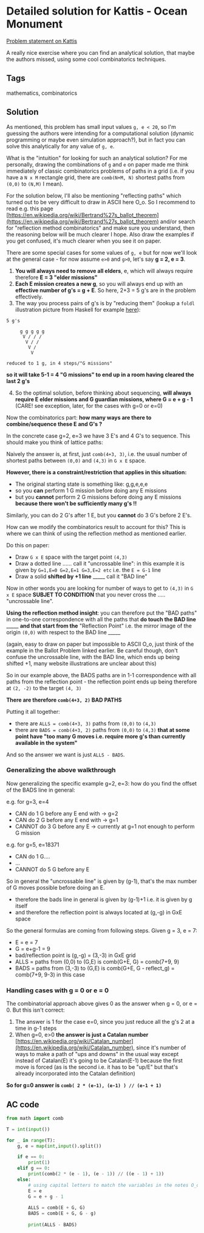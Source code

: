# Detailed solution for Kattis - Ocean Monument

[Problem statement on Kattis](https://open.kattis.com/problems/oceanmonument)

A really nice exercise where you can find an analytical solution, that maybe the authors missed, using some cool combinatorics techniques.

## Tags

mathematics, combinatorics

## Solution

As mentioned, this problem has small input values `g, e < 20`, so I'm guessing the authors were intending for a computational solution (dynamic programming or maybe even simulation approach?), but in fact you can solve this analytically for any value of `g, e`.

What is the "intuition" for looking for such an analytical solution? For me personally, drawing the combinations of `g` and `e` on paper made me think immediately of classic combinatorics problems of paths in a grid (i.e. if you have a `N x M` rectangle grid, there are `comb(N+M, N)` shortest paths from `(0,0)` to `(N,M)` I mean).

For the solution below, I'll also be mentioning "reflecting paths" which turned out to be very difficult to draw in ASCII here O_o. So I recommend to read e.g. this page [https://en.wikipedia.org/wiki/Bertrand%27s_ballot_theorem](https://en.wikipedia.org/wiki/Bertrand%27s_ballot_theorem) and/or search for "reflection method combinatorics" and make sure you understand, then the reasoning below will be much clearer I hope. Also draw the examples if you get confused, it's much clearer when you see it on paper.

There are some special cases for some values of `g, e` but for now we'll look at the general case - for now assume `e>0` and `g>0`, let's say **g = 2, e = 3**.

1. **You will always need to remove all elders**, e, which will always require therefore **E = 3 "elder missions"**
2. **Each E mission creates a new g**, so you will always end up with an **effective number of g's = g + E**. So here, 2+3 = 5 g's are in the problem effectively.
3. The way you process pairs of g's is by "reducing them" (lookup a `foldl` illustration picture from Haskell for example [here](https://user-images.githubusercontent.com/875834/56535678-4ad4c280-652a-11e9-99bb-710de7cb3e1a.png)):

```
5 g's

     g g g g g
      V / / /
       V / /
        V /
         V

reduced to 1 g, in 4 steps/"G missions"
```

**so it will take 5-1 = 4 "G missions" to end up in a room having cleared the last 2 g's**

4. So the optimal solution, before thinking about sequencing, **will always require E elder missions and G guardian missions, where G = e + g - 1** (CARE! see exception, later, for the cases with g=0 or e=0)

Now the combinatorics part: **how many ways are there to combine/sequence these E and G's ?**

In the concrete case g=2, e=3 we have 3 E's and 4 G's to sequence. This should make you think of lattice paths:

Naively the answer is, at first, just `comb(4+3, 3)`, i.e. the usual number of shortest paths between `(0,0)` and `(4,3)` in `G x E` space.

**However, there is a constraint/restriction that applies in this situation:**

- The original starting state is something like: g,g,e,e,e
- so you **can** perform 1 G mission before doing any E missions
- but you **cannot** perform 2 G missions before doing any E missions **because there won't be sufficiently many g's !!**

Similarly, you can do 2 G's after 1 E, but you **cannot** do 3 G's before 2 E's.

How can we modify the combinatorics result to account for this? This is where we can think of using the reflection method as mentioned earlier.

Do this on paper:

- Draw `G x E` space with the target point `(4,3)`
- Draw a dotted line ...... call it "uncrossable line": in this example it is given by `G=1,E=0 G=2,E=1 G=3,E=2 etc` i.e. the `E = G-1` line
- Draw a solid **shifted by +1 line** _____ call it "BAD line"

Now in other words you are looking for number of ways to get to `(4,3)` in `G x E` space **SUBJET TO CONDITION** that you never cross the ..... "uncrossable line".

**Using the reflection method insight**: you can therefore put the "BAD paths" in one-to-one correspondence with all the paths that **do touch the BAD line** _____ **and that start from the** "Reflection Point" i.e. the mirror image of the origin `(0,0)` with respect to the BAD line _____

(again, easy to draw on paper but impossible to ASCII O_o, just think of the example in the Ballot Problem linked earlier. Be careful though, don't confuse the uncrossable line, with the BAD line, which ends up being shifted +1, many website illustrations are unclear about this)

So in our example above, the BADS paths are in 1-1 correspondence with all paths from the reflection point - the reflection point ends up being therefore at `(2, -2)` to the target `(4, 3)`

**There are therefore `comb(4+3, 2)` BAD PATHS**

Putting it all together:

- there are `ALLS = comb(4+3, 3)` paths from `(0,0)` to `(4,3)`
- there are `BADS = comb(4+3, 2)` paths from `(0,0)` to `(4,3)` **that at some point have "too many G moves i.e. require more g's than currently available in the system"**

And so the answer we want is just `ALLS - BADS`.


### Generalizing the above walkthrough

Now generalizing the specific example g=2, e=3: how do you find the offset of the BADS line in general:

e.g. for g=3, e=4

- CAN do 1 G before any E end with -> g=2
- CAN do 2 G before any E end with -> g=1
- CANNOT do 3 G before any E -> currently at g=1 not enough to perform G mission

e.g. for g=5, e=18371

- CAN do 1 G....
- ...
- CANNOT do 5 G before any E

So in general the "uncrossable line" is given by (g-1), that's the max number of G moves possible before doing an E.

- therefore the bads line in general is given by (g-1)+1 i.e. it is given by g itself
- and therefore the reflection point is always located at (g,-g) in GxE space

So the general formulas are coming from following steps. Given g = 3, e = 7:

- E = e = 7
- G = e+g-1 = 9
- bad/reflection point is (g,-g) = (3,-3) in GxE grid
- ALLS = paths from (0,0) to (G,E) is comb(G+E, G) = comb(7+9, 9)
- BADS = paths from (3,-3) to (G,E) is comb(G+E, G - reflect_g) = comb(7+9, 9-3) in this case

### Handling cases with g = 0 or e = 0

The combinatorial approach above gives 0 as the answer when g = 0, or e = 0. But this isn't correct:

1. The answer is 1 for the case e=0, since you just reduce all the g's 2 at a time in g-1 steps
2. When g=0, e>0 **the answer is just a Catalan number** [https://en.wikipedia.org/wiki/Catalan_number](https://en.wikipedia.org/wiki/Catalan_number), since it's number of ways to make a path of "ups and downs" in the usual way except instead of Catalan(E) it's going to be Catalan(E-1) because the first move is forced (as is the second i.e. it has to be "up/E" but that's already incorporated into the Catalan definition)

**So for g=0 answer is `comb( 2 * (e-1), (e-1) ) // (e-1 + 1)`**

## AC code

```python
from math import comb

T = int(input())

for _ in range(T):
    g, e = map(int,input().split())

    if e == 0:
        print(1)
    elif g == 0:
        print(comb(2 * (e - 1), (e - 1)) // ((e - 1) + 1))
    else:
        # using capital letters to match the variables in the notes O_o
        E = e
        G = e + g - 1
        
        ALLS = comb(E + G, G)
        BADS = comb(E + G, G - g)
        
        print(ALLS - BADS)
```
